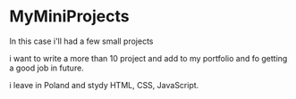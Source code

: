# MyMiniProjects
In this case i'll had a few small projects 

i want to write a more than 10 project and add to my portfolio and fo getting a good job in future.

i leave in Poland and stydy HTML, CSS, JavaScript.

